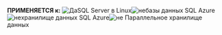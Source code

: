 <Token>**ПРИМЕНЯЕТСЯ к:** ![Да](media/yes.png)SQL Server в Linux![не](media/no.png)базы данных SQL Azure![не](media/no.png)хранилище данных SQL Azure![не](media/no.png) Параллельное хранилище данных</Token>